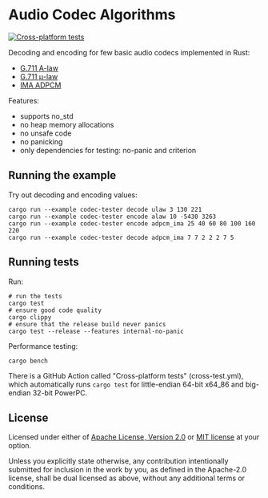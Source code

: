 
# Audio Codec Algorithms

[![Cross-platform tests](https://github.com/karip/audio-codec-algorithms/actions/workflows/cross-test.yml/badge.svg)](https://github.com/karip/audio-codec-algorithms/actions/workflows/cross-test.yml)

Decoding and encoding for few basic audio codecs implemented in Rust:

 - [G.711 A-law](https://en.wikipedia.org/wiki/G.711#A-law)
 - [G.711 μ-law](https://en.wikipedia.org/wiki/G.711#μ-law)
 - [IMA ADPCM](https://en.wikipedia.org/wiki/Interactive_Multimedia_Association)

Features:

 - supports no_std
 - no heap memory allocations
 - no unsafe code
 - no panicking
 - only dependencies for testing: no-panic and criterion

## Running the example

Try out decoding and encoding values:

    cargo run --example codec-tester decode ulaw 3 130 221
    cargo run --example codec-tester encode alaw 10 -5430 3263
    cargo run --example codec-tester encode adpcm_ima 25 40 60 80 100 160 220
    cargo run --example codec-tester decode adpcm_ima 7 7 2 2 2 7 5

## Running tests

Run:

    # run the tests
    cargo test
    # ensure good code quality
    cargo clippy
    # ensure that the release build never panics
    cargo test --release --features internal-no-panic

Performance testing:

    cargo bench

There is a GitHub Action called "Cross-platform tests" (cross-test.yml), which automatically
runs `cargo test` for little-endian 64-bit x64_86 and big-endian 32-bit PowerPC.

## License

Licensed under either of <a href="LICENSE-APACHE">Apache License, Version
2.0</a> or <a href="LICENSE-MIT">MIT license</a> at your option.

Unless you explicitly state otherwise, any contribution intentionally submitted
for inclusion in the work by you, as defined in the Apache-2.0 license, shall be
dual licensed as above, without any additional terms or conditions.

